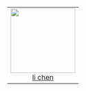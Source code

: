<table>
  <tbody>
    <tr>
      <td align="center" valign="top">
        <img width="150" height="150" src="app/public/img/developer_chenli.png">
        <br>
        <a href="https://github.com/chenli8">li chen</a>
      </td>
     </tr>
  </tbody>
</table>
